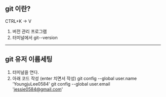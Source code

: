 ## git 이란?
CTRL+K -> V

1. 버전 관리 프로그램
2. 터미널에서 git--version

---

## git 유저 이름세팅

1. 터미널을 연다.
2. 아래 코드 작성 (enter 치면서 작성)
git config --global user.name 'YoungjuLee0584'
git config --global user.email 'jessie0584@gmail.com'